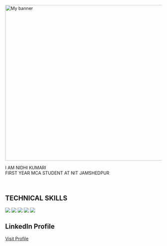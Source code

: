
<p><align="center">
<img width="800" height="500" src="https://github.com/nk12nidhi12/nk12nidhi12/assets/126282502/dd1473bc-04c9-43c3-ab31-6bffd3dc76bf" alt="My banner">
</p>
<p> 

<p>I AM NIDHI KUMARI<br>FIRST YEAR MCA STUDENT AT NIT JAMSHEDPUR</p><br>
<h2>TECHNICAL SKILLS</h2> 
<!--<img src="https://img.shields.io/badge/-Hackerrank-2EC866?style=for-the-badge&logo=HackerRank&logoColor=green">-->
<img src="https://img.shields.io/badge/c-%2300599C.svg?style=for-the-badge&logo=c&logoColor=blue">
<img src="https://img.shields.io/badge/c++-%2300599C.svg?style=for-the-badge&logo=c%2B%2B&logoColor=blue">
<img src="https://img.shields.io/badge/html5-%23E34F26.svg?style=for-the-badge&logo=html5&logoColor=white">
<img src="https://img.shields.io/badge/javascript-%23323330.svg?style=for-the-badge&logo=javascript&logoColor=%23F7DF1E">
<img src="https://img.shields.io/badge/java-%23ED8B00.svg?style=for-the-badge&logo=openjdk&logoColor=white">

<h2>LinkedIn Profile</h2>

<a href="https://www.linkedin.com/in/nidhi-k-05123218b/">Visit Profile</a>
